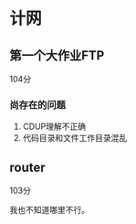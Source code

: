 # 计网

## 第一个大作业FTP

104分

### 尚存在的问题

1. CDUP理解不正确
2. 代码目录和文件工作目录混乱



## router

103分

我也不知道哪里不行。

